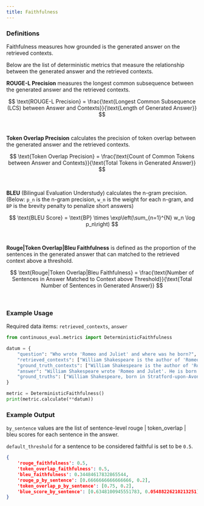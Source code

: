```yaml
---
title: Faithfulness
---
```


### Definitions

Faithfulness measures how grounded is the generated answer on the retrieved contexts. 

Below are the list of deterministic metrics that measure the relationship between the generated answer and the retrieved contexts.

**ROUGE-L Precision** measures the longest common subsequence between the generated answer and the retrieved contexts.

$$
\text{ROUGE-L Precision} = \frac{\text{Longest Common Subsequence (LCS) between Answer and Contexts}}{\text{Length of Generated Answer}}
$$

<br>

**Token Overlap Precision** calculates the precision of token overlap between the generated answer and the retrieved contexts.

$$
\text{Token Overlap Precision} = \frac{\text{Count of Common Tokens between Answer and Contexts}}{\text{Total Tokens in Generated Answer}}
$$

<br>


**BLEU** (Bilingual Evaluation Understudy) calculates the n-gram precision. (Below: `p_n` is the n-gram precision, `w_n` is the weight for each n-gram, and `BP` is the brevity penalty to penalize short answers)

$$
\text{BLEU Score} = \text{BP} \times \exp\left(\sum_{n=1}^{N} w_n \log p_n\right)
$$


<br>


**Rouge|Token Overlap|Bleu Faithfulness** is defined as the proportion of the sentences in the generated answer that can matched to the retrieved context above a threshold.


$$
\text{Rouge|Token Overlap|Bleu Faithfulness} = \frac{\text{Number of Sentences in Answer Matched to Context above Threshold}}{\text{Total Number of Sentences in Generated Answer}}
$$

<br>


### Example Usage

Required data items: `retrieved_contexts`, `answer`

```python
from continuous_eval.metrics import DeterministicFaithfulness

datum = {
    "question": "Who wrote 'Romeo and Juliet' and where was he born?",
    "retrieved_contexts": ["William Shakespeare is the author of 'Romeo and Juliet'."],
    "ground_truth_contexts": ["William Shakespeare is the author of 'Romeo and Juliet'.", "William Shakespeare is born in Stratford-upon-Avon."],
    "answer": "William Shakespeare wrote 'Romeo and Julet'. He is born in Ireland",
    "ground_truths": ["William Shakespeare, born in Stratford-upon-Avon"]
}

metric = DeterministicFaithfulness()
print(metric.calculate(**datum))
```

### Example Output

`by_sentence` values are the list of sentence-level rouge | token_overlap | bleu scores for each sentence in the answer.

`default_threshold` for a sentence to be considered faithful is set to be `0.5`.

```JSON
{
    'rouge_faithfulness': 0.5, 
    'token_overlap_faithfulness': 0.5, 
    'bleu_faithfulness': 0.34484617832865544, 
    'rouge_p_by_sentence': [0.6666666666666666, 0.2], 
    'token_overlap_p_by_sentence': [0.75, 0.2], 
    'blue_score_by_sentence': [0.6348100945551783, 0.05488226210213251]
}
```

